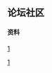 ## 论坛社区


#### 资料
[1](https://plugins.jetbrains.com/plugin/7896-markdown-navigator-enhanced/versions)

[1](https://www.bilibili.com/video/av65117012?p=8)

